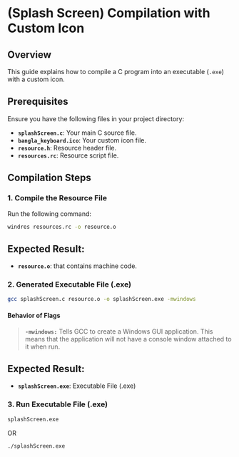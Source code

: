 # **(Splash Screen) Compilation with Custom Icon**

## **Overview**

This guide explains how to compile a C program into an executable (`.exe`) with a custom icon.

## **Prerequisites**

Ensure you have the following files in your project directory:

- **`splashScreen.c`**: Your main C source file.
- **`bangla_keyboard.ico`**: Your custom icon file.
- **`resource.h`**: Resource header file.
- **`resources.rc`**: Resource script file.

## **Compilation Steps**

### 1. Compile the Resource File

Run the following command:

```bash
windres resources.rc -o resource.o
```
## Expected Result:

- **`resource.o`**: that contains machine code.

### 2. Generated Executable File (.exe)
```bash
gcc splashScreen.c resource.o -o splashScreen.exe -mwindows
```
#### Behavior of Flags
> **`-mwindows:`** Tells GCC to create a Windows GUI application. This means that the application will not have a console window attached to it when run.

## Expected Result:

- **`splashScreen.exe`**: Executable File (.exe)

### 3. Run Executable File (.exe)

```bash
splashScreen.exe
```
OR
```bash
./splashScreen.exe
```
